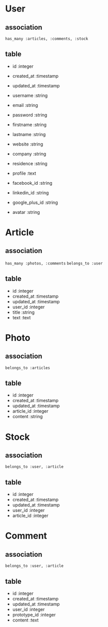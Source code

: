 # User

## association
`has_many :articles, :comments, :stock`

## table
- id :integer
- created_at :timestamp
- updated_at :timestamp
- username :string
- email :string
- password :string

- firstname :string
- lastname :string
- website :string
- company :string
- residence :string
- profile :text
- facebook_id :string
- linkedin_id :string
- google_plus_id :string
- avatar :string

# Article

## association
`has_many :photos, :comments`
`belongs_to :user`

## table
- id :integer
- created_at :timestamp
- updated_at :timestamp
- user_id :integer
- title :string
- text :text

# Photo

## association
`belongs_to :articles`

## table
- id :integer
- created_at :timestamp
- updated_at :timestamp
- article_id :integer
- content :string

# Stock

## association
`belongs_to :user, :article`

## table
- id :integer
- created_at :timestamp
- updated_at :timestamp
- user_id :integer
- article_id :integer

# Comment

## association
`belongs_to :user, :article`

## table
- id :integer
- created_at :timestamp
- updated_at :timestamp
- user_id :integer
- prototype_id :integer
- content :text
